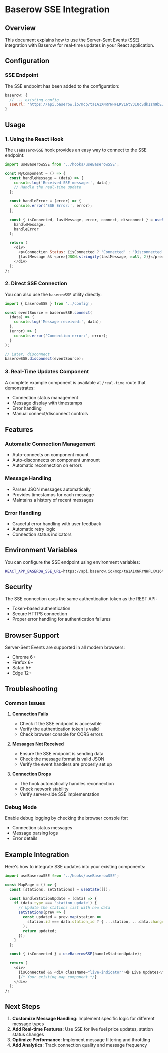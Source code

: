 # Baserow SSE Integration

## Overview
This document explains how to use the Server-Sent Events (SSE) integration with Baserow for real-time updates in your React application.

## Configuration

### SSE Endpoint
The SSE endpoint has been added to the configuration:
```javascript
baserow: {
  // ... existing config
  sseUrl: 'https://api.baserow.io/mcp/ta1A1XNRrNHFLKV16tV3I0cSdkIzm9bE/sse'
}
```

## Usage

### 1. Using the React Hook

The `useBaserowSSE` hook provides an easy way to connect to the SSE endpoint:

```javascript
import useBaserowSSE from '../hooks/useBaserowSSE';

const MyComponent = () => {
  const handleMessage = (data) => {
    console.log('Received SSE message:', data);
    // Handle the real-time update
  };

  const handleError = (error) => {
    console.error('SSE Error:', error);
  };

  const { isConnected, lastMessage, error, connect, disconnect } = useBaserowSSE(
    handleMessage,
    handleError
  );

  return (
    <div>
      <p>Connection Status: {isConnected ? 'Connected' : 'Disconnected'}</p>
      {lastMessage && <pre>{JSON.stringify(lastMessage, null, 2)}</pre>}
    </div>
  );
};
```

### 2. Direct SSE Connection

You can also use the `baserowSSE` utility directly:

```javascript
import { baserowSSE } from '../config';

const eventSource = baserowSSE.connect(
  (data) => {
    console.log('Message received:', data);
  },
  (error) => {
    console.error('Connection error:', error);
  }
);

// Later, disconnect
baserowSSE.disconnect(eventSource);
```

### 3. Real-Time Updates Component

A complete example component is available at `/real-time` route that demonstrates:
- Connection status management
- Message display with timestamps
- Error handling
- Manual connect/disconnect controls

## Features

### Automatic Connection Management
- Auto-connects on component mount
- Auto-disconnects on component unmount
- Automatic reconnection on errors

### Message Handling
- Parses JSON messages automatically
- Provides timestamps for each message
- Maintains a history of recent messages

### Error Handling
- Graceful error handling with user feedback
- Automatic retry logic
- Connection status indicators

## Environment Variables

You can configure the SSE endpoint using environment variables:

```bash
REACT_APP_BASEROW_SSE_URL=https://api.baserow.io/mcp/ta1A1XNRrNHFLKV16tV3I0cSdkIzm9bE/sse
```

## Security

The SSE connection uses the same authentication token as the REST API:
- Token-based authentication
- Secure HTTPS connection
- Proper error handling for authentication failures

## Browser Support

Server-Sent Events are supported in all modern browsers:
- Chrome 6+
- Firefox 6+
- Safari 5+
- Edge 12+

## Troubleshooting

### Common Issues

1. **Connection Fails**
   - Check if the SSE endpoint is accessible
   - Verify the authentication token is valid
   - Check browser console for CORS errors

2. **Messages Not Received**
   - Ensure the SSE endpoint is sending data
   - Check the message format is valid JSON
   - Verify the event handlers are properly set up

3. **Connection Drops**
   - The hook automatically handles reconnection
   - Check network stability
   - Verify server-side SSE implementation

### Debug Mode

Enable debug logging by checking the browser console for:
- Connection status messages
- Message parsing logs
- Error details

## Example Integration

Here's how to integrate SSE updates into your existing components:

```javascript
import useBaserowSSE from '../hooks/useBaserowSSE';

const MapPage = () => {
  const [stations, setStations] = useState([]);

  const handleStationUpdate = (data) => {
    if (data.type === 'station_update') {
      // Update the stations list with new data
      setStations(prev => {
        const updated = prev.map(station => 
          station.id === data.station_id ? { ...station, ...data.changes } : station
        );
        return updated;
      });
    }
  };

  const { isConnected } = useBaserowSSE(handleStationUpdate);

  return (
    <div>
      {isConnected && <div className="live-indicator">🟢 Live Updates</div>}
      {/* Your existing map component */}
    </div>
  );
};
```

## Next Steps

1. **Customize Message Handling**: Implement specific logic for different message types
2. **Add Real-time Features**: Use SSE for live fuel price updates, station status changes
3. **Optimize Performance**: Implement message filtering and throttling
4. **Add Analytics**: Track connection quality and message frequency 